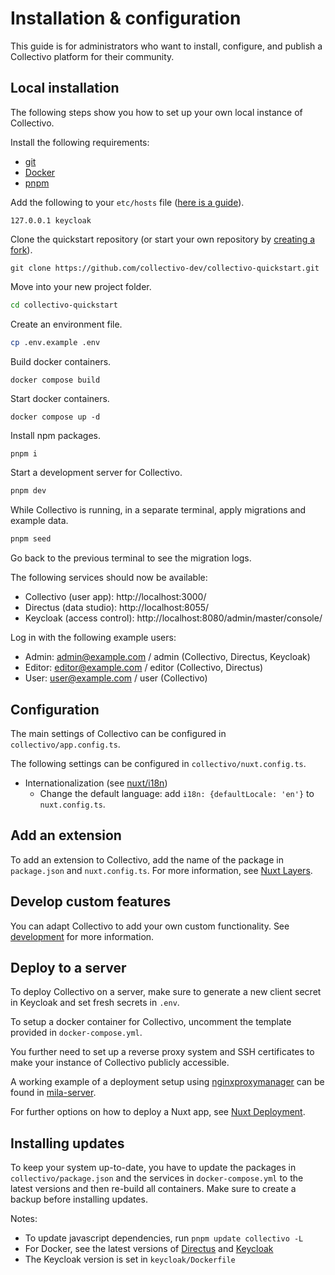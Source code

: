 # Installation & configuration

This guide is for administrators who want to install, configure, and publish a Collectivo platform for their community.

## Local installation

The following steps show you how to set up your own local instance of Collectivo.

Install the following requirements:

-   [git](https://git-scm.com/downloads)
-   [Docker](https://docs.docker.com/get-docker/)
-   [pnpm](https://pnpm.io/installation)

Add the following to your `etc/hosts` file ([here is a guide](https://www.howtogeek.com/27350/beginner-geek-how-to-edit-your-hosts-file/)).

```title="etc/hosts"
127.0.0.1 keycloak
```

Clone the quickstart repository (or start your own repository by [creating a fork](https://docs.github.com/en/pull-requests/collaborating-with-pull-requests/working-with-forks/fork-a-repo)).

```shell
git clone https://github.com/collectivo-dev/collectivo-quickstart.git
```

Move into your new project folder.

```bash
cd collectivo-quickstart
```

Create an environment file.

```bash
cp .env.example .env
```

Build docker containers.

```
docker compose build
```

Start docker containers.

```
docker compose up -d
```

Install npm packages.

```sh
pnpm i
```

Start a development server for Collectivo.

```sh
pnpm dev
```

While Collectivo is running, in a separate terminal, apply migrations and example data.

```sh
pnpm seed
```

Go back to the previous terminal to see the migration logs.

The following services should now be available:

-   Collectivo (user app): http://localhost:3000/
-   Directus (data studio): http://localhost:8055/
-   Keycloak (access control): http://localhost:8080/admin/master/console/

Log in with the following example users:

-   Admin: admin@example.com / admin (Collectivo, Directus, Keycloak)
-   Editor: editor@example.com / editor (Collectivo, Directus)
-   User: user@example.com / user (Collectivo)

## Configuration

The main settings of Collectivo can be configured in `collectivo/app.config.ts`.

The following settings can be configured in `collectivo/nuxt.config.ts`.

-   Internationalization (see [nuxt/i18n](https://i18n.nuxtjs.org/))
    -   Change the default language: add `i18n: {defaultLocale: 'en'}` to `nuxt.config.ts`.

## Add an extension

To add an extension to Collectivo, add the name of the package in `package.json` and `nuxt.config.ts`. For more information, see [Nuxt Layers](https://nuxt.com/docs/guide/going-further/layers).

## Develop custom features

You can adapt Collectivo to add your own custom functionality. See [development](development.md) for more information.

## Deploy to a server

To deploy Collectivo on a server, make sure to generate a new client secret in Keycloak and set fresh secrets in `.env`.

To setup a docker container for Collectivo, uncomment the template provided in `docker-compose.yml`.

You further need to set up a reverse proxy system and SSH certificates to make your instance of Collectivo publicly accessible.

A working example of a deployment setup using [nginxproxymanager](https://nginxproxymanager.com/) can be found in [mila-server](https://github.com/MILA-Wien/mila-server).

For further options on how to deploy a Nuxt app, see [Nuxt Deployment](https://nuxt.com/docs/getting-started/deployment).

## Installing updates

To keep your system up-to-date, you have to update the packages in `collectivo/package.json` and the services in `docker-compose.yml` to the latest versions and then re-build all containers. Make sure to create a backup before installing updates.

Notes:

-   To update javascript dependencies, run `pnpm update collectivo -L`
-   For Docker, see the latest versions of [Directus](https://hub.docker.com/r/directus/directus/tags) and [Keycloak ](https://quay.io/repository/keycloak/keycloak?tab=tags)
-   The Keycloak version is set in `keycloak/Dockerfile`
